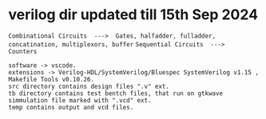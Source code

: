 # verilog dir updated till 15th Sep 2024

```Combinational Circuits  --->  Gates, halfadder, fulladder, concatination, multiplexors, buffer```
```Sequential Circuits  --->  Counters```

~~~~~~~~~~~~~~~~~~~~~~~~~~~~~~~~~~~~~~~~~~~~~~~~~~~~~~~~~~~~~~~~~~~~~~~~~~~~~~~~~~~~~~~~~~~~~~~~~~~~~~~~~~
software -> vscode.
extensions -> Verilog-HDL/SystemVerilog/Bluespec SystemVerilog v1.15 , Makefile Tools v0.10.26.
src directory contains design files ".v" ext.
tb directory contains test bentch files, that run on gtkwave simmulation file marked with ".vcd" ext.
temp contains output and vcd files.




